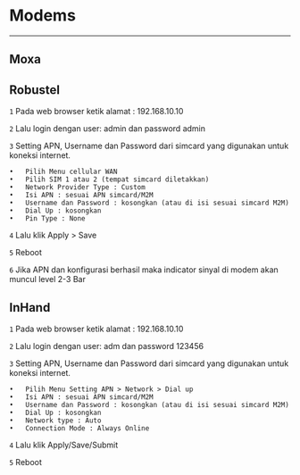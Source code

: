 # Modems
***

## Moxa



## Robustel

`1` Pada web browser ketik alamat : 192.168.10.10

`2`	Lalu login dengan user: admin dan password admin

`3`	Setting APN, Username dan Password dari simcard yang digunakan untuk koneksi internet.

    •	Pilih Menu cellular WAN
    •	Pilih SIM 1 atau 2 (tempat simcard diletakkan)
    •	Network Provider Type : Custom
    •	Isi APN : sesuai APN simcard/M2M
    •	Username dan Password : kosongkan (atau di isi sesuai simcard M2M)
    •	Dial Up : kosongkan
    •	Pin Type : None

`4`	Lalu klik Apply > Save 

`5`	Reboot

`6`	Jika APN dan konfigurasi berhasil maka indicator sinyal di modem akan muncul level 2-3 Bar

## InHand

`1`	Pada web browser ketik alamat : 192.168.10.10

`2`	Lalu login dengan user: adm dan password 123456

`3`	Setting APN, Username dan Password dari simcard yang digunakan untuk koneksi internet.

    •	Pilih Menu Setting APN > Network > Dial up 
    •	Isi APN : sesuai APN simcard/M2M
    •	Username dan Password : kosongkan (atau di isi sesuai simcard M2M)
    •	Dial Up : kosongkan
    •	Network type : Auto
    •	Connection Mode : Always Online

`4`	Lalu klik Apply/Save/Submit 

`5`	Reboot
